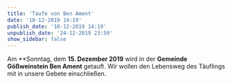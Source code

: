 ```yaml
---
title: 'Taufe von Ben Ament'
date: '10-12-2019 14:19'
publish_date: '10-12-2019 14:19'
unpublish_date: '24-12-2019 23:59'
show_sidebar: false
---
```


Am **Sonntag, dem **15. Dezember 2019** wird in der **Gemeinde Gößweinstein Ben Ament** getauft.
Wir wollen den Lebensweg des Täuflings mit in unsere Gebete einschließen.